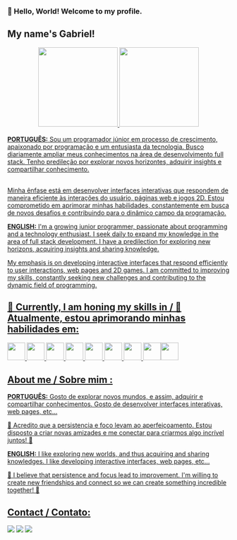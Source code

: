 

### 👋 Hello, World! Welcome to my profile.
## My name's Gabriel!

<div align="center">
  <a href="https://github.com/GabrielVilela26">
  <img height="180em" src="https://github-readme-stats.vercel.app/api?username=GabrielVilela26&show_icons=true&theme=gruvbox&include_all_commits=true&count_private=true"/>
  <img height="180em" src="https://github-readme-stats.vercel.app/api/top-langs/?username=GabrielVilela26&layout=compact&langs_count=7&theme=gruvbox"/>
</div>

<br>
<strong>PORTUGUÊS:</strong> Sou um programador júnior em processo de crescimento, apaixonado por programação e um entusiasta da tecnologia. Busco diariamente ampliar meus conhecimentos na área de       
desenvolvimento full stack. Tenho predileção por explorar novos horizontes, adquirir insights e compartilhar conhecimento. 

<br>Minha ênfase está em desenvolver interfaces interativas que respondem de maneira eficiente às interações do usuário, páginas web e jogos 2D. Estou comprometido em aprimorar minhas habilidades, constantemente em busca de novos desafios e contribuindo para o dinâmico campo da programação.

<strong>ENGLISH:</strong> I'm a growing junior programmer, passionate about programming and a technology enthusiast. I seek daily to expand my knowledge in the area of ​​full stack development. I have a predilection for exploring new horizons, acquiring insights and sharing knowledge.


My emphasis is on developing interactive interfaces that respond efficiently to user interactions, web pages and 2D games. I am committed to improving my skills, constantly seeking new challenges and contributing to the dynamic field of programming.

## 🚀 Currently, I am honing my skills in / 🚀 Atualmente, estou aprimorando minhas habilidades em:
<img loading="lazy" src="https://cdn.jsdelivr.net/gh/devicons/devicon/icons/python/python-original.svg" width="40" height="40"/> <img loading="lazy" src="https://cdn.jsdelivr.net/gh/devicons/devicon/icons/html5/html5-plain-wordmark.svg" width="40" height="40"/> <img loading="lazy" src="https://cdn.jsdelivr.net/gh/devicons/devicon/icons/css3/css3-plain-wordmark.svg" width="40" height="40"/> <img loading="lazy" src="https://cdn.jsdelivr.net/gh/devicons/devicon/icons/javascript/javascript-plain.svg" width="40" height="40"/> <img loading="lazy" src="https://cdn.jsdelivr.net/gh/devicons/devicon/icons/figma/figma-original.svg" width="40" height="40"/> <img loading="lazy" src="https://cdn.jsdelivr.net/gh/devicons/devicon/icons/react/react-original-wordmark.svg" width="40" height="40"/> <img loading="lazy" src="https://cdn.jsdelivr.net/gh/devicons/devicon/icons/java/java-original.svg" width="40" height="40"/> <img loading="lazy" src="https://cdn.jsdelivr.net/gh/devicons/devicon/icons/mysql/mysql-original.svg" width="40" height="40"/><img loading="lazy" src="https://cdn.jsdelivr.net/gh/devicons/devicon/icons/microsoftsqlserver/microsoftsqlserver-plain-wordmark.svg" width="40" height="40"/>

## About me / Sobre mim :
<strong>PORTUGUÊS:</strong> Gosto de explorar novos mundos, e assim, adquirir e compartilhar conhecimentos.
Gosto de desenvolver interfaces interativas, web pages, etc...

🌱 Acredito que a persistencia e foco levam ao aperfeiçoamento.
Estou disposto a criar novas amizades e me conectar para criarmos algo incrível juntos! 🤝

<strong>ENGLISH:</strong> I like exploring new worlds, and thus acquiring and sharing knowledges.
I like developing interactive interfaces, web pages, etc...

🌱 I believe that persistence and focus lead to improvement.
I'm willing to create new friendships and connect so we can create something incredible together! 🤝

## Contact / Contato:
<div>
<a href="https://www.instagram.com/gabriel_silva.v/?igsh=ODA1NTc5OTg5Nw%3D%3D" target="_blank"><img loading="lazy" src="https://img.shields.io/badge/-Instagram-%23E4405F?style=for-the-badge&logo=instagram&logoColor=white" target="_blank"></a>
<a href="mailto:gs198537@gmail.com"><img loading="lazy" src="https://img.shields.io/badge/Gmail-D14836?style=for-the-badge&logo=gmail&logoColor=white" target="_blank"></a>
<a href=https://www.linkedin.com/in/gabrielsilvav/ target="_blank"><img loading="lazy" src="https://img.shields.io/badge/-LinkedIn-%230077B5?style=for-the-badge&logo=linkedin&logoColor=white" target="_blank">
</div>

